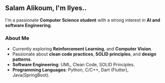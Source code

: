 ## Salam Alikoum, I'm Ilyes..

I'm a passionate **Computer Science student** with a strong interest in **AI and software Engineering**.

###  About Me
-  Currently exploring **Reinforcement Learning**, and **Computer Vision**.
-  Passionate about **clean code practices**, **SOLID principles**, and **design patterns**.
- **Software Engineering**: UML, Clean Code, SOLID Principles.
- **Programming Languages**: Python, C/C++, Dart (Flutter), Java(SpringBoot).

